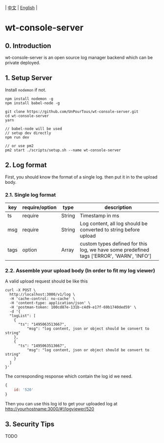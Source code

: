 | [中文](https://github.com/UnPourTous/wt-console-server/blob/master/README.zh-CN.md) | [English](https://github.com/UnPourTous/wt-console-server/blob/master/README.md) |

# wt-console-server
## 0. Introduction 
wt-console-server is an open source log manager backend which can be private deployed.

## 1. Setup Server
Install `nodemon` if not.
``` shell 
npm install nodemon -g 
npm install babel-node -g 

```

``` shell
git clone https://github.com/UnPourTous/wt-console-server.git
cd wt-console-server 
yarn 

// babel-node will be used
// setup dev directly
npm run dev

// or use pm2 
pm2 start ./scripts/setup.sh --name wt-console-server
```

## 2. Log format
First, you should know the format of a single log. then put it in to the upload body.

### 2.1. Single log format

key | require/option | type | description 
--- | --- | --- | ---
ts | require | String | Timestamp in ms 
|msg|require|String|Log content, all log should be converted to string before upload|
|tags|option|Array|custom types defined for this log, we have some predefined tags ['ERROR', 'WARN', 'INFO']|

### 2.2. Assemble your upload body (In order to fit my log viewer)

A valid upload request should be like this

``` shell
curl -X POST \
  http://localhost:3000/v1/log \
  -H 'cache-control: no-cache' \
  -H 'content-type: application/json' \
  -H 'postman-token: 100cd87e-131b-c4d9-e17f-69b1740ded59' \
  -d '{
  "logList": [
  	{
  	  "ts": "1495063513667",
          "msg": "log content, json or object should be convert to string"
  	}, 
  	{
  	  "ts": "1495063513667",
          "msg": "log content, json or object should be convert to string"
  	}
  ]
}'
```
The corresponding response which contain the log id we need.

``` js
{
	id: '520'
}
```

Then you can use this log id to get your uploaded log at [http://yourhostname:3000/#!/logviewer/520](http://youhostname:3000/#!/logviewer/520)

## 3. Security Tips

TODO 
